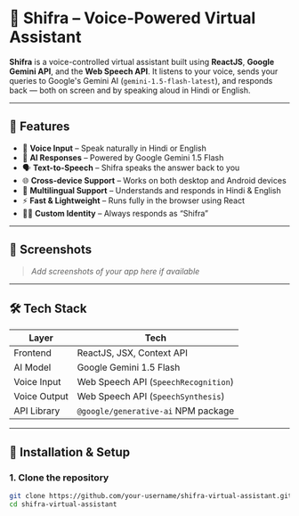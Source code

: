 # 🤖 Shifra – Voice-Powered Virtual Assistant

**Shifra** is a voice-controlled virtual assistant built using **ReactJS**, **Google Gemini API**, and the **Web Speech API**. It listens to your voice, sends your queries to Google's Gemini AI (`gemini-1.5-flash-latest`), and responds back — both on screen and by speaking aloud in Hindi or English.

---

## 🚀 Features

- 🎤 **Voice Input** – Speak naturally in Hindi or English
- 🧠 **AI Responses** – Powered by Google Gemini 1.5 Flash
- 🗣️ **Text-to-Speech** – Shifra speaks the answer back to you
- 🌐 **Cross-device Support** – Works on both desktop and Android devices
- 💬 **Multilingual Support** – Understands and responds in Hindi & English
- ⚡ **Fast & Lightweight** – Runs fully in the browser using React
- 🧑‍💻 **Custom Identity** – Always responds as “Shifra”

---

## 📸 Screenshots

> _Add screenshots of your app here if available_

---

## 🛠️ Tech Stack

| Layer          | Tech                                |
|----------------|--------------------------------------|
| Frontend       | ReactJS, JSX, Context API            |
| AI Model       | Google Gemini 1.5 Flash              |
| Voice Input    | Web Speech API (`SpeechRecognition`) |
| Voice Output   | Web Speech API (`SpeechSynthesis`)   |
| API Library    | `@google/generative-ai` NPM package  |

---

## 🔧 Installation & Setup

### 1. Clone the repository

```bash
git clone https://github.com/your-username/shifra-virtual-assistant.git
cd shifra-virtual-assistant
